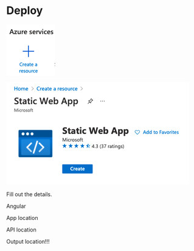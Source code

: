 # Deploy

![](.gitbook/assets/image%20%281%29.png)



![](.gitbook/assets/image%20%282%29.png)

Fill out the details.

Angular

App location

API location

Output location!!!

